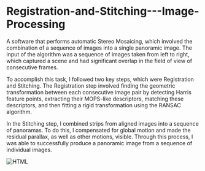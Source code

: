 # Registration-and-Stitching---Image-Processing


A software that performs automatic Stereo Mosaicing, which involved the combination of a sequence of images into a single panoramic image. The input of the algorithm was a sequence of images taken from left to right, which captured a scene and had significant overlap in the field of view of consecutive frames.

To accomplish this task, I followed two key steps, which were Registration and Stitching. The Registration step involved finding the geometric transformation between each consecutive image pair by detecting Harris feature points, extracting their MOPS-like descriptors, matching these descriptors, and then fitting a rigid transformation using the RANSAC algorithm.

In the Stitching step, I combined strips from aligned images into a sequence of panoramas. To do this, I compensated for global motion and made the residual parallax, as well as other motions, visible. Through this process, I was able to successfully produce a panoramic image from a sequence of individual images.

<img align="center" alt="HTML"  src="https://github.com/yosefede06/Registration-and-Stitching---Image-Processing/tree/main/result" />
